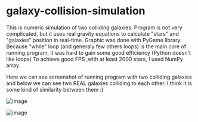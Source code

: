 # galaxy-collision-simulation
This is numeric simulation of two colliding galaxies. Program is not very complicated, but it uses real gravity equations to calculate "stars" and "galaxies" position in real-time.
Graphic was done with PyGame library.
Because "while" loop (and generaly few others loops) is the main core of running program, it was hard to gain some good efficiency (Python doesn't like loops)
To achieve good FPS ,with at least 2000 stars, I used NumPy array.


Here we can see screenshot of running program with two colliding galaxies and below  we can see two REAL galaxies colliding to each other.
I think it is some kind of similarity between them :)


![image](https://user-images.githubusercontent.com/72997724/158909333-4c844209-ff37-4fba-ba8c-28bad93afb18.png)



![image](https://user-images.githubusercontent.com/72997724/158910999-f182b851-7d99-4975-bdec-cb4947bb57e5.png)





